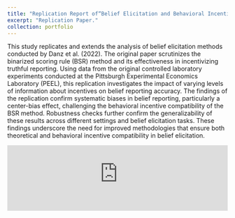 ```yaml
---
title: "Replication Report of“Belief Elicitation and Behavioral Incentive Compatibility” by Danz, Vesterlund, and Wilson (2022)"
excerpt: "Replication Paper."
collection: portfolio
---
```


This study replicates and extends the analysis of belief elicitation methods conducted by Danz et al. (2022). The original paper scrutinizes the binarized scoring rule (BSR) method and its effectiveness in incentivizing truthful reporting. Using data from the original controlled laboratory experiments conducted at the Pittsburgh Experimental Economics Laboratory (PEEL), this replication investigates the impact of varying levels of information about incentives on belief reporting accuracy. The findings of the replication confirm systematic biases in belief reporting, particularly a center-bias effect, challenging the behavioral incentive compatibility of the BSR method. Robustness checks further confirm the generalizability of these results across different settings and belief elicitation tasks. These findings underscore the need for improved methodologies that ensure both theoretical and behavioral incentive compatibility in belief elicitation.



<embed src="https://dariotrujanoochoa.github.io/files/Replication_Project.pdf" type="application/pdf" width="100%" />